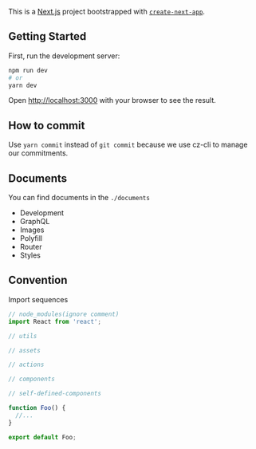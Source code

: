 This is a [Next.js](https://nextjs.org/) project bootstrapped with [`create-next-app`](https://github.com/zeit/next.js/tree/canary/packages/create-next-app).

## Getting Started

First, run the development server:

```bash
npm run dev
# or
yarn dev
```

Open [http://localhost:3000](http://localhost:3000) with your browser to see the result.

## How to commit

Use `yarn commit` instead of `git commit` because we use cz-cli to manage our commitments.

## Documents

You can find documents in the `./documents`

+ Development
+ GraphQL
+ Images
+ Polyfill
+ Router
+ Styles

## Convention

Import sequences

```js
// node_modules(ignore comment)
import React from 'react';

// utils

// assets

// actions

// components

// self-defined-components

function Foo() {
  //...
}

export default Foo;
```